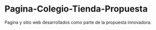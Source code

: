 # Pagina-Colegio-Tienda-Propuesta
Pagina y sitio web desarrollados como parte de la propuesta innovadora.
